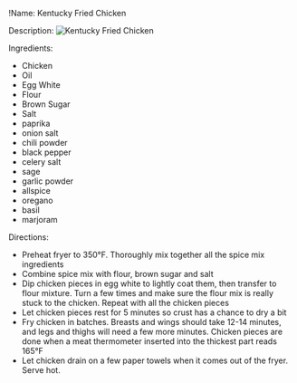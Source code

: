 !Name: Kentucky Fried Chicken

Description:
![Kentucky Fried Chicken](https://www.themealdb.com/images/media/meals/xqusqy1487348868.jpg "Kentucky Fried Chicken")

Ingredients:
- Chicken
- Oil
- Egg White
- Flour
- Brown Sugar
- Salt
- paprika
- onion salt
- chili powder
- black pepper
- celery salt
- sage
- garlic powder
- allspice
- oregano
- basil
- marjoram

Directions:
- Preheat fryer to 350°F. Thoroughly mix together all the spice mix ingredients
- Combine spice mix with flour, brown sugar and salt
- Dip chicken pieces in egg white to lightly coat them, then transfer to flour mixture. Turn a few times and make sure the flour mix is really stuck to the chicken. Repeat with all the chicken pieces
- Let chicken pieces rest for 5 minutes so crust has a chance to dry a bit
- Fry chicken in batches. Breasts and wings should take 12-14 minutes, and legs and thighs will need a few more minutes. Chicken pieces are done when a meat thermometer inserted into the thickest part reads 165°F
- Let chicken drain on a few paper towels when it comes out of the fryer. Serve hot.
